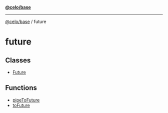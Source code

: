 [**@celo/base**](../README.md)

***

[@celo/base](../README.md) / future

# future

## Classes

- [Future](classes/Future.md)

## Functions

- [pipeToFuture](functions/pipeToFuture.md)
- [toFuture](functions/toFuture.md)

